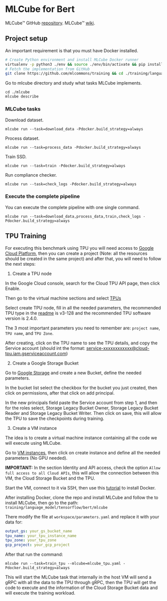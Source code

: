 # MLCube for Bert

MLCube™ GitHub [repository](https://github.com/mlcommons/mlcube). MLCube™ [wiki](https://mlcommons.github.io/mlcube/).

## Project setup

An important requirement is that you must have Docker installed.

```bash
# Create Python environment and install MLCube Docker runner 
virtualenv -p python3 ./env && source ./env/bin/activate && pip install mlcube-docker
# Fetch the implementation from GitHub
git clone https://github.com/mlcommons/training && cd ./training/language_model/tensorflow/bert
```

Go to mlcube directory and study what tasks MLCube implements.

```shell
cd ./mlcube
mlcube describe
```

### MLCube tasks

Download dataset.

```shell
mlcube run --task=download_data -Pdocker.build_strategy=always
```

Process dataset.

```shell
mlcube run --task=process_data -Pdocker.build_strategy=always
```

Train SSD.

```shell
mlcube run --task=train -Pdocker.build_strategy=always
```

Run compliance checker.

```shell
mlcube run --task=check_logs -Pdocker.build_strategy=always
```

### Execute the complete pipeline

You can execute the complete pipeline with one single command.

```shell
mlcube run --task=download_data,process_data,train,check_logs -Pdocker.build_strategy=always
```

## TPU Training

For executing this benchmark using TPU you will need access to [Google Cloud Platform](https://cloud.google.com/), then you can create a project (Note: all the resources should be created in the same project) and after that, you will need to follow the next steps:

1. Create a TPU node

In the Google Cloud console, search for the Cloud TPU API page, then click Enable.

Then go to the virtual machine sections and select [TPUs](https://console.cloud.google.com/compute/tpus)

Select create TPU node, fill in all the needed parameters, the recommended TPU type in the [readme](../README.md#on-tpu-v3-128) is v3-128 and the recommended TPU software version is 2.4.0.

The 3 most important parameters you need to remember are: `project name`, `TPU name`, and `TPU Zone`.

After creating, click on the TPU name to see the TPU details, and copy the Service account (should int the format: <service-xxxxxxxxxxxx@cloud-tpu.iam.gserviceaccount.com>)

2. Create a Google Storage Bucket

Go to [Google Storage](https://console.cloud.google.com/storage/browser) and create a new Bucket, define the needed parameters.

In the bucket list select the checkbox for the bucket you just created, then click on permissions, after that click on add principal.

In the new principals field paste the Service account from step 1, and then for the roles select, Storage Legacy Bucket Owner, Storage Legacy Bucket Reader and Storage Legacy Bucket Writer. Then click on save, this will allow the TPU to save the checkpoints during training.

3. Create a VM instance

The idea is to create a virtual machine instance containing all the code we will execute using MLCube.

Go to [VM instances](https://console.cloud.google.com/compute/instances), then click on create instance and define all the needed parameters (No GPU needed).

**IMPORTANT:** In the section Identity and API access, check the option `Allow full access to all Cloud APIs`, this will allow the connection between this VM, the Cloud Storage Bucket and the TPU.

Start the VM, connect to it via SSH, then use this [tutorial](https://docs.docker.com/engine/install/debian/) to install Docker.

After installing Docker, clone the repo and install MLCube and follow the to install MLCube, then go to the path: `training/language_model/tensorflow/bert/mlcube`

There modify the file at `workspace/parameters.yaml` and replace it with your data for:

```yaml
output_gs: your_gs_bucket_name
tpu_name: your_tpu_instance_name
tpu_zone: your_tpu_zone
gcp_project: your_gcp_project
```

After that run the command:

```shell
mlcube run --task=train_tpu --mlcube=mlcube_tpu.yaml -Pdocker.build_strategy=always
```

This will start the MLCube task that internally in the host VM will send a gRPC with all the data to the TPU through gRPC, then the TPU will get the code to execute and the information of the Cloud Storage Bucket data and will execute the training workload.
